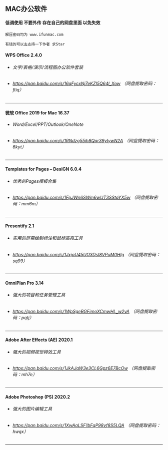 ## MAC办公软件

####  低调使用 不要外传 存在自己的网盘里面 以免失效
``` 
解压密码均为 www.ifunmac.com

有钱的可以去支持一下作者 求Star
```

#### WPS Office 2.4.0

* ###### 文字/表格/演示/流程图办公软件套装

* ###### https://pan.baidu.com/s/16qFycxNj7eKZI5Q64l_Xow （网盘提取密码：ftiq）

---

#### 微软 Office 2019 for Mac 16.37

* ###### Word/Excel/PPT/Outlook/OneNote

* ###### https://pan.baidu.com/s/1RNdzg55ih8Qqr39yIywN2A （网盘提取密码：6kyt）

---

#### Templates for Pages – DesiGN 6.0.4

* ###### 优秀的Pages模板合集

* ###### https://pan.baidu.com/s/1FpJWn6SWm6wUT3SStaYX5w （网盘提取密码：mm6m）

---

#### Presentify 2.1

* ###### 实用的屏幕绘制标注和鼠标高亮工具

* ###### https://pan.baidu.com/s/1JxjaU45UO3DsI8VPuM0HIg （网盘提取密码：sq99）

---
#### OmniPlan Pro 3.14 

* ###### 强大的项目和任务管理工具

* ###### https://pan.baidu.com/s/1WpSgeBGFimoXCmwHL_w2vA （网盘提取密码：pqtj）

---

#### Adobe After Effects (AE) 2020.1

* ###### 强大的视频视觉特效工具

* ###### https://pan.baidu.com/s/1JkAJaW3e3CL6Gpz6E7BcOw （网盘提取密码：mh7e）

---

#### Adobe Photoshop (PS) 2020.2

* ###### 强大的图片编辑工具

* ###### https://pan.baidu.com/s/1XwAaLSF1bFqP98vf8S5LQA （网盘提取密码：hwqx）

---
